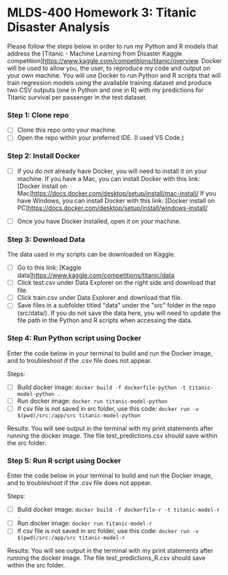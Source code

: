 # MLDS-400 Homework 3: Titanic Disaster Analysis

Please follow the steps below in order to run my Python and R models that address the [Titanic - Machine Learning from Disaster Kaggle competition]https://www.kaggle.com/competitions/titanic/overview. Docker will be used to allow you, the user, to reproduce my code and output on your own machine. You will use Docker to run Python and R scripts that will train regression models using the available training dataset and produce two CSV outputs (one in Python and one in R) with my predictions for Titanic survival per passenger in the test dataset. 

### **Step 1: Clone repo**
- [ ] Clone this repo onto your machine. 
- [ ] Open the repo within your preferred IDE. (I used VS Code.) 

### **Step 2: Install Docker**

- [ ] If you do not already have Docker, you will need to install it on your machine. 
    If you have a Mac, you can install Docker with this link: [Docker install on Mac]https://docs.docker.com/desktop/setup/install/mac-install/ 
    If you have Windows, you can install Docker with this link: [Docker install on PC]https://docs.docker.com/desktop/setup/install/windows-install/

- [ ] Once you have Docker installed, open it on your machine. 

### **Step 3: Download Data**

The data used in my scripts can be downloaded on Kaggle.

- [ ] Go to this link: [Kaggle data]https://www.kaggle.com/competitions/titanic/data
- [ ] Click test.csv under Data Explorer on the right side and download that file. 
- [ ] Click train.csv under Data Explorer and download that file. 
- [ ] Save files in a subfolder titled "data" under the "src" folder in the repo (src/data/). If you do not save the data here, you will need to update the file path in the Python and R scripts when accessing the data. 

### **Step 4: Run Python script using Docker**

Enter the code below in your terminal to build and run the Docker image, and to troubleshoot if the .csv file does not appear. 

Steps:
- [ ] Build docker image: `docker build -f dockerfile-python -t titanic-model-python .`
- [ ] Run docker image: `docker run titanic-model-python`
- [ ] If csv file is not saved in src folder, use this code: `docker run -v $(pwd)/src:/app/src titanic-model-python`

Results: You will see output in the terminal with my print statements after running the docker image. The file test_predictions.csv should save within the src folder. 

### **Step 5: Run R script using Docker**

Enter the code below in your terminal to build and run the Docker image, and to troubleshoot if the .csv file does not appear. 

Steps: 
- [ ] Build docker image: `docker build -f dockerfile-r -t titanic-model-r .`
- [ ] Run docker image: `docker run titanic-model-r`
- [ ] If csv file is not saved in src folder, use this code: `docker run -v $(pwd)/src:/app/src titanic-model-r`

Results: You will see output in the terminal with my print statements after running the docker image. The file test_predictions_R.csv should save within the src folder. 